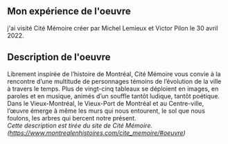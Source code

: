 ## Mon expérience de l'oeuvre
j'ai visité Cité Mémoire créer par Michel Lemieux et Victor Pilon le 30 avril 2022.

## Description de l'oeuvre
Librement inspirée de l’histoire de Montréal, Cité Mémoire vous convie à la rencontre d’une multitude de personnages témoins de l’évolution de la ville à travers le temps. Plus de vingt-cinq tableaux se déploient en images, en paroles et en musique, animés d’un souffle tantôt ludique, tantôt poétique. Dans le Vieux-Montréal, le Vieux-Port de Montréal et au Centre-ville, l’œuvre émerge à même les murs qui nous entourent, le sol que nous foulons, les arbres qui bercent notre présent.  
*Cette description est tirée du site de Cité Mémoire. (https://www.montrealenhistoires.com/cite_memoire/#oeuvre)*
